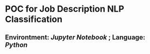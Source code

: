 # POC for Job Description NLP Classification
## Environtment: *Jupyter Notebook* ; Language: *Python*
